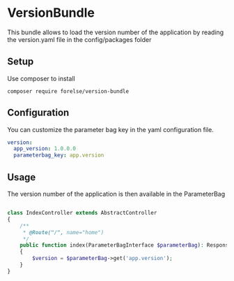 # VersionBundle

This bundle allows to load the version number of the application by reading the version.yaml file in the config/packages folder

## Setup

Use composer to install

```shell
composer require forelse/version-bundle
```

## Configuration

You can customize the parameter bag key in the yaml configuration file.

```yaml
version:
  app_version: 1.0.0.0
  parameterbag_key: app.version
```

## Usage

The version number of the application is then available in the ParameterBag

```php

class IndexController extends AbstractController
{
    /**
     * @Route("/", name="home")
     */
    public function index(ParameterBagInterface $parameterBag): Response
    {
        $version = $parameterBag->get('app.version');
    }
}

```
